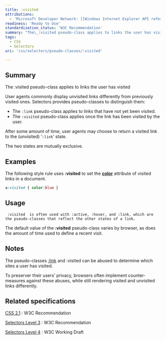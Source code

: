```yaml
---
title: :visited
attributions:
  - 'Microsoft Developer Network: [[Windows Internet Explorer API reference](http://msdn.microsoft.com/en-us/library/ie/hh828809%28v=vs.85%29.aspx) Article]'
readiness: 'Ready to Use'
standardization_status: 'W3C Recommendation'
summary: "The\_:visited pseudo-class applies to links the user has visited"
tags:
  - CSS
  - Selectors
uri: 'css/selectors/pseudo-classes/:visited'

---
```

## <span>Summary</span>

The :visited pseudo-class applies to links the user has visited

 User agents commonly display unvisited links differently from previously visited ones. Selectors provides pseudo-classes to distinguish them:

-   The `:link` pseudo-class applies to links that have not yet been visited.
-   The `:visited` pseudo-class applies once the link has been visited by the user.

After some amount of time, user agents may choose to return a visited link to the (unvisited) ‘`:link`’ state.

The two states are mutually exclusive.

## <span>Examples</span>

The following style rule uses **:visited** to set the [**color**](/css/properties/color) attribute of visited links in a document.

``` css
a:visited { color:blue }
```

## <span>Usage</span>

     :visited  is often used with :active, :hover, and :link, which are the pseudo-classes that reflect the other states of a link.

The default value of the **:visited** pseudo-class varies by browser, as does the amount of time used to define a recent visit.

## <span>Notes</span>

The pseudo-classes [:link](/css/selectors/pseudo-classes/:link) and :visited can be abused to determine which sites a user has visited.

To preserver their users’ privacy, browsers often implement counter-measures against these abuses, while still rendering visited and unvisited links differently.

## <span>Related specifications</span>

[CSS 2.1](http://www.w3.org/TR/CSS2/selector.html#link-pseudo-classes)
:   W3C Recommendation

[Selectors Level 3](http://www.w3.org/TR/css3-selectors/#link)
:   W3C Recommendation

[Selectors Level 4](http://dev.w3.org/csswg/selectors4/#link)
:   W3C Working Draft
